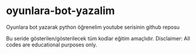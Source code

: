 # oyunlara-bot-yazalim
Oyunlara bot yazarak python öğrenelim youtube serisinin github reposu


Bu seride gösterilen/gösterilecek tüm kodlar eğitim amaçlıdır. 
Disclaimer: All codes are educational purposes only.
